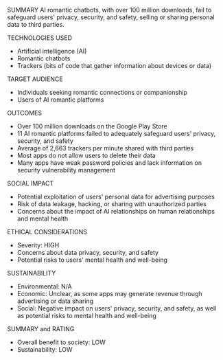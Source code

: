 SUMMARY
AI romantic chatbots, with over 100 million downloads, fail to safeguard users' privacy, security, and safety, selling or sharing personal data to third parties.

TECHNOLOGIES USED
- Artificial intelligence (AI)
- Romantic chatbots
- Trackers (bits of code that gather information about devices or data)

TARGET AUDIENCE
- Individuals seeking romantic connections or companionship
- Users of AI romantic platforms

OUTCOMES
- Over 100 million downloads on the Google Play Store
- 11 AI romantic platforms failed to adequately safeguard users' privacy, security, and safety
- Average of 2,663 trackers per minute shared with third parties
- Most apps do not allow users to delete their data
- Many apps have weak password policies and lack information on security vulnerability management

SOCIAL IMPACT
- Potential exploitation of users' personal data for advertising purposes
- Risk of data leakage, hacking, or sharing with unauthorized parties
- Concerns about the impact of AI relationships on human relationships and mental health

ETHICAL CONSIDERATIONS
- Severity: HIGH
- Concerns about data privacy, security, and safety
- Potential risks to users' mental health and well-being

SUSTAINABILITY
- Environmental: N/A
- Economic: Unclear, as some apps may generate revenue through advertising or data sharing
- Social: Negative impact on users' privacy, security, and safety, as well as potential risks to mental health and well-being

SUMMARY and RATING
- Overall benefit to society: LOW
- Sustainability: LOW
